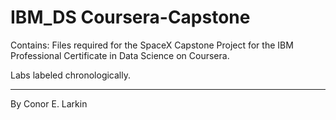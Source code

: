# IBM_DS Coursera-Capstone

Contains:
Files required for the SpaceX Capstone Project for the IBM Professional Certificate in Data Science on Coursera.

Labs labeled chronologically.





__________________________
By Conor E. Larkin
